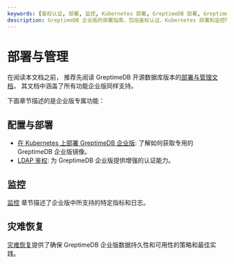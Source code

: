 ```yaml
---
keywords: [鉴权认证, 部署, 监控, Kubernetes 部署, GreptimeDB 部署, GreptimeDB 监控]
description: GreptimeDB 企业版的部署指南，包括鉴权认证、Kubernetes 部署和监控等内容。
---
```


# 部署与管理

在阅读本文档之前，
推荐先阅读 GreptimeDB 开源数据库版本的[部署与管理文档](/user-guide/deployments-administration/overview.md)，
其文档中涵盖了所有功能企业版同样支持。

下面章节描述的是企业版专属功能：

## 配置与部署

- [在 Kubernetes 上部署 GreptimeDB 企业版](./deploy-on-kubernetes/overview.md): 了解如何获取专用的 GreptimeDB 企业版镜像。
- [LDAP 鉴权](authentication.md): 为 GreptimeDB 企业版提供增强的认证能力。

## 监控

[监控](./monitoring/overview.md) 章节描述了企业版中所支持的特定指标和日志。

## 灾难恢复

[灾难恢复](./disaster-recovery/overview.md)提供了确保 GreptimeDB 企业版数据持久性和可用性的策略和最佳实践。


